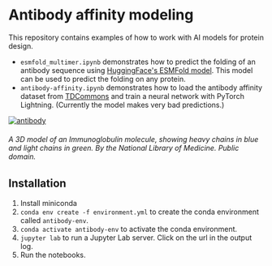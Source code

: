 # Antibody affinity modeling

This repository contains examples of how to work with AI models for protein design.

* `esmfold_multimer.ipynb` demonstrates how to predict the folding of an antibody sequence 
using [HuggingFace's ESMFold model](https://huggingface.co/facebook/esmfold_v1). This
model can be used to predict the folding on any protein.
* `antibody-affinity.ipynb` demonstrates how to load the antibody affinity dataset from
[TDCommons](https://tdcommons.ai/multi_pred_tasks/antibodyaff/) and train a 
neural network with PyTorch Lightning. (Currently the model makes very bad predictions.)

[![antibody](https://upload.wikimedia.org/wikipedia/commons/3/3b/Inmunoglobulina.png)](https://upload.wikimedia.org/wikipedia/commons/3/3b/Inmunoglobulina.png)
###### *A 3D model of an Immunoglobulin molecule, showing heavy chains in blue and light chains in green. By the National Library of Medicine. Public domain.*

## Installation

1. Install miniconda
2. `conda env create -f environment.yml` to create the conda environment called `antibody-env`.
3. `conda activate antibody-env` to activate the conda environment.
4. `jupyter lab` to run a Jupyter Lab server. Click on the url in the output log.
5. Run the notebooks.

